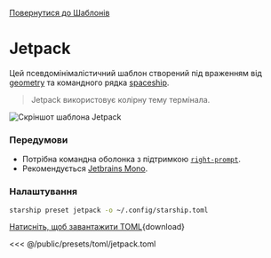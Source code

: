 [Повернутися до Шаблонів](./#jetpack)

# Jetpack

Цей псевдомінімалістичний шаблон створений під враженням від [geometry](https://github.com/geometry-zsh/geometry) та командного рядка [spaceship](https://github.com/spaceship-prompt/spaceship-prompt).

> Jetpack використовує колірну тему термінала.

![Скріншот шаблона Jetpack](/presets/img/jetpack.png)

### Передумови

- Потрібна командна оболонка з підтримкою [`right-prompt`](https://starship.rs/advanced-config/#enable-right-prompt).
- Рекомендується  [Jetbrains Mono](https://www.jetbrains.com/lp/mono/).

### Налаштування

```sh
starship preset jetpack -o ~/.config/starship.toml
```

[Натисніть, щоб завантажити TOML](/presets/toml/jetpack.toml){download}

<<< @/public/presets/toml/jetpack.toml
